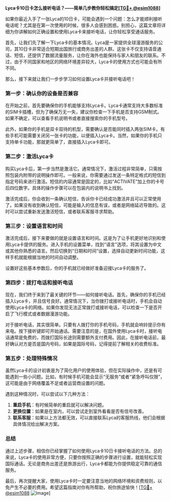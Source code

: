 **Lyca卡10日卡怎么接听电话？——简单几步教你轻松搞定[[TG💪+ @esim1088](https://t.me/s/esim1088)]**

如果你最近入手了一张Lyca的10日卡，可能会遇到一个问题：怎么才能顺利接听电话呢？尤其是在第一次使用的时候，很多人会感到困惑。别担心，这篇文章将详细为你讲解如何正确设置和使用Lyca卡来接听电话，让你轻松享受通话服务。

首先，让我们先了解一下Lyca卡的基本情况。Lyca是一家提供全球漫游服务的公司，其10日卡非常适合短期出国旅行或商务出差的人群。这张卡不仅支持语音通话、短信，还提供了数据流量服务，让你在海外也能保持与家人和朋友的联系。不过，由于不同国家和地区的网络环境差异较大，Lyca卡的使用方式也可能会有所不同。

那么，接下来就让我们一步步学习如何设置Lyca卡并接听电话吧！

### 第一步：确认你的设备是否兼容

在开始之前，首先要确保你的手机能够支持Lyca卡。Lyca卡通常支持大多数标准的SIM卡插槽，但为了确保万无一失，建议你检查一下手机是否支持GSM制式。如果不确定，可以查看手机说明书或者直接搜索你的手机型号。

此外，如果你的手机是双卡双待的机型，需要确认是否能同时插入两张SIM卡。有些手机可能需要关闭另一张卡的功能，以便插入Lyca卡。当然，如果你的手机只支持单卡功能，那就更简单了，直接插入Lyca卡即可。

### 第二步：激活Lyca卡

购买Lyca卡后，第一步当然是激活它。通常情况下，激活过程非常简单，只需按照包装内附带的说明操作即可。一般来说，你需要通过发送一条特定格式的短信到指定号码来进行激活。短信的内容通常是固定的，比如“ACTIVATE”加上你的卡号后四位数字。具体的操作步骤可以在包装内的说明书上找到。

激活完成后，你会收到一条确认短信，告诉你卡已经成功激活并且可以正常使用了。如果没有收到确认短信，可能是输入的信息有误，或者是网络延迟导致的。这时可以尝试重新发送激活短信，或者联系客服寻求帮助。

### 第三步：设置语言和时间

激活完成后，接下来要做的就是设置语言和时间。这是为了让手机更好地识别和使用Lyca卡提供的服务。进入手机的设置菜单，找到“语言”选项，将其设置为中文或其他你熟悉的语言。然后切换到“日期和时间”设置，选择自动更新时间功能，这样手机就能根据当地的时间自动调整。

设置好这些基本参数后，你的手机就已经做好准备迎接Lyca卡的服务了。

### 第四步：拨打电话和接听电话

现在，我们终于来到了最关键的环节——如何接听电话。首先，确保你的手机已经插入Lyca卡，并且信号良好。通常情况下，当你拨打或接听电话时，手机会自动使用Lyca卡的网络。如果你发现无法正常拨打或接听电话，可以检查一下是否开启了飞行模式或者数据漫游功能。

对于接听电话，其实很简单。只要有人拨打你的手机号码，手机就会响铃提示你有来电。按下接听键即可开始通话。需要注意的是，在国外使用Lyca卡时，接听电话通常是免费的，而拨打国际长途则需要额外支付费用。因此，在接听电话前，最好确认对方是否是国内号码，如果是国际号码，记得提前了解相关的收费标准。

### 第五步：处理特殊情况

虽然Lyca卡的设计初衷是为了简化用户的使用体验，但在实际操作中，还是有可能遇到一些小问题。比如，有时候手机可能会显示“无服务”或者“紧急呼叫仅限”，这可能是由于网络覆盖不足或者运营商设置的问题。

遇到这种情况时，可以尝试以下几种方法：

1. **重启手机**：有时候简单的重启就可以解决问题。
2. **更换位置**：如果是在室内，可以尝试走到室外看看是否有信号改善。
3. **联系客服**：如果以上方法都无效，可以直接联系Lyca的客服热线，他们会根据具体情况给出解决方案。

### 总结

通过上述步骤，相信你已经掌握了如何使用Lyca卡10日卡接听电话的方法。总的来说，Lyca卡的使用非常方便，只要你按照正确的步骤进行设置，就能轻松实现国际通话。无论是商务出差还是旅游出行，Lyca卡都能为你提供稳定可靠的通信服务。

最后，再次提醒大家，使用Lyca卡时一定要注意当地的网络环境和资费规则，以免产生不必要的费用。希望这篇指南对你有所帮助，祝你旅途愉快！[[TG💪+ @esim1088](https://t.me/s/esim1088) ![Image](https://i.postimg.cc/4NQfJmqS/Snipaste-2025-05-13-00-14-12.png)]